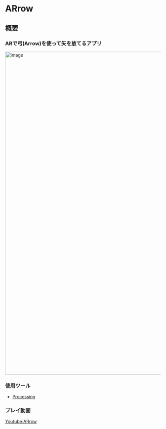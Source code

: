 # ARrow
## 概要
### ARで弓(Arrow)を使って矢を放てるアプリ
<img width="1045" alt="image" src="https://user-images.githubusercontent.com/27621305/175177445-16f16c62-27f3-4c53-896c-71f13314ec57.png">

### 使用ツール
- [Processing](https://processing.org/)

### プレイ動画
[Youtube:ARrow](https://www.youtube.com/watch?v=L5HBVl5YYlU)
